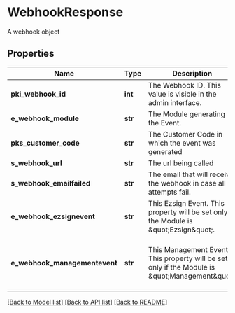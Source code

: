 # WebhookResponse

A webhook object
## Properties
Name | Type | Description | Notes
------------ | ------------- | ------------- | -------------
**pki_webhook_id** | **int** | The Webhook ID. This value is visible in the admin interface. | 
**e_webhook_module** | **str** | The Module generating the Event. | 
**pks_customer_code** | **str** | The Customer Code in which the event was generated | 
**s_webhook_url** | **str** | The url being called | 
**s_webhook_emailfailed** | **str** | The email that will receive the webhook in case all attempts fail. | 
**e_webhook_ezsignevent** | **str** | This Ezsign Event. This property will be set only if the Module is \&quot;Ezsign\&quot;. | [optional] 
**e_webhook_managementevent** | **str** | This Management Event. This property will be set only if the Module is \&quot;Management\&quot;. | [optional]  if omitted the server will use the default value of "UserCreated"

[[Back to Model list]](../README.md#documentation-for-models) [[Back to API list]](../README.md#documentation-for-api-endpoints) [[Back to README]](../README.md)


